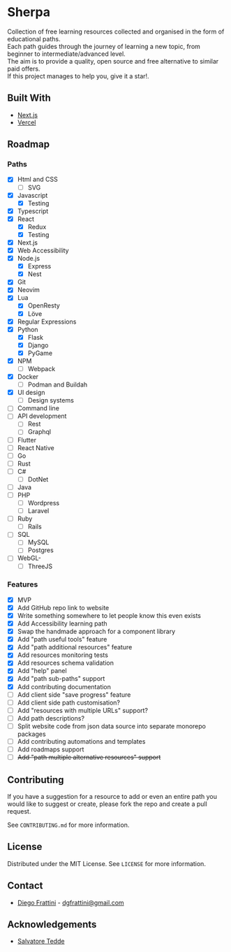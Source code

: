 # Sherpa

Collection of free learning resources collected and organised in the form of educational paths.
<br/>
Each path guides through the journey of learning a new topic, from beginner to intermediate/advanced level.
<br/>
The aim is to provide a quality, open source and free alternative to similar paid offers.
<br/>
If this project manages to help you, give it a star!.

## Built With

- [Next.js](https://nextjs.org/)
- [Vercel](https://vercel.com/)

## Roadmap

### Paths

- [x] Html and CSS
  - [ ] SVG
- [x] Javascript
  - [x] Testing
- [x] Typescript
- [x] React
  - [x] Redux
  - [x] Testing
- [x] Next.js
- [x] Web Accessibility
- [x] Node.js
  - [x] Express
  - [x] Nest
- [x] Git
- [x] Neovim
- [x] Lua
  - [x] OpenResty
  - [x] Löve
- [x] Regular Expressions
- [x] Python
  - [x] Flask
  - [x] Django
  - [x] PyGame
- [x] NPM
  - [ ] Webpack
- [x] Docker
  - [ ] Podman and Buildah
- [x] UI design
  - [ ] Design systems
- [ ] Command line
- [ ] API development
  - [ ] Rest
  - [ ] Graphql
- [ ] Flutter
- [ ] React Native
- [ ] Go
- [ ] Rust
- [ ] C#
  - [ ] DotNet
- [ ] Java
- [ ] PHP
  - [ ] Wordpress
  - [ ] Laravel
- [ ] Ruby
  - [ ] Rails
- [ ] SQL
  - [ ] MySQL
  - [ ] Postgres
- [ ] WebGL-
  - [ ] ThreeJS

### Features

- [x] MVP
- [x] Add GitHub repo link to website
- [x] Write something somewhere to let people know this even exists
- [x] Add Accessibility learning path
- [x] Swap the handmade approach for a component library
- [x] Add "path useful tools" feature
- [x] Add "path additional resources" feature
- [x] Add resources monitoring tests
- [x] Add resources schema validation
- [x] Add "help" panel
- [x] Add "path sub-paths" support
- [x] Add contributing documentation
- [ ] Add client side "save progress" feature
- [ ] Add client side path customisation?
- [ ] Add "resources with multiple URLs" support?
- [ ] Add path descriptions?
- [ ] Split website code from json data source into separate monorepo packages
- [ ] Add contributing automations and templates
- [ ] Add roadmaps support
- [ ] ~~Add "path multiple alternative resources" support~~

## Contributing

If you have a suggestion for a resource to add or even an entire path you would like to suggest or create, please fork the repo and create a pull request.

See `CONTRIBUTING.md` for more information.

## License

Distributed under the MIT License. See `LICENSE` for more information.

## Contact

- [Diego Frattini](https://github.com/Tolomeo) - dgfrattini@gmail.com

## Acknowledgements

- [Salvatore Tedde](https://microcipcip.digital)
